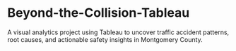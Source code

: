 # Beyond-the-Collision-Tableau
A visual analytics project using Tableau to uncover traffic accident patterns, root causes, and actionable safety insights in Montgomery County.

